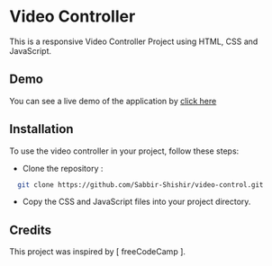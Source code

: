 
# Video Controller

This is a responsive Video Controller Project using HTML, CSS and JavaScript.
## Demo

You can see a live demo of the application by [click here](https://video-control-746f6e.netlify.app/)
## Installation

To use the video controller in your project, follow these steps:

- Clone the repository :
```bash
  git clone https://github.com/Sabbir-Shishir/video-control.git
```

- Copy the CSS and JavaScript files into your project directory.
## Credits

This project was inspired by [ freeCodeCamp ].

